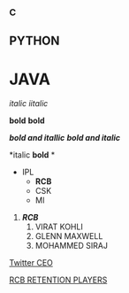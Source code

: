 ### C
## PYTHON
# JAVA

*italic*
_iitalic_

**bold**
__bold__

***bold and itallic***
___bold and italic___

*italic __bold__ *

* IPL
  * **RCB**
  * CSK
  * MI
1. ***RCB***
    1. VIRAT KOHLI
    2. GLENN MAXWELL
    3. MOHAMMED SIRAJ
 
[Twitter CEO](https://www.scmp.com/news/asia/south-asia/article/3157827/who-parag-agrawal-indian-american-twitter-ceo-replacing-jack?utm_source=pocket-newtab-intl-en)

[RCB RETENTION PLAYERS](https://cdn.insidesport.co/wp-content/uploads/2021/11/30225330/WhatsApp-Image-2021-11-30-at-9.43.05-PM.jpeg)
